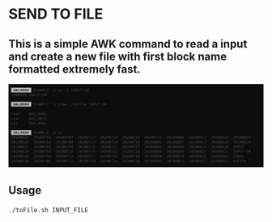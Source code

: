 # SEND TO FILE

## This is a simple AWK command to read a input and create a new file with first block name formatted extremely fast.

![Screenshot](sample.png)


## Usage
```./toFile.sh INPUT_FILE ```


